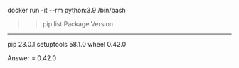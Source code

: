 docker run -it --rm python:3.9 /bin/bash 

>> pip list
Package    Version
---------- -------
pip        23.0.1
setuptools 58.1.0
wheel      0.42.0


Answer = 0.42.0